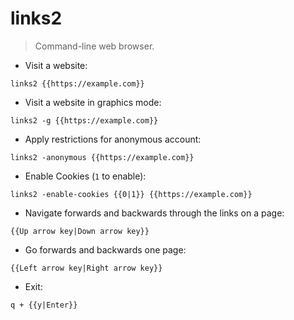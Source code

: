 # links2

> Command-line web browser.

- Visit a website:

`links2 {{https://example.com}}`

- Visit a website in graphics mode:

`links2 -g {{https://example.com}}`

- Apply restrictions for anonymous account:

`links2 -anonymous {{https://example.com}}`

- Enable Cookies (`1` to enable):

`links2 -enable-cookies {{0|1}} {{https://example.com}}`

- Navigate forwards and backwards through the links on a page:

`{{Up arrow key|Down arrow key}}`

- Go forwards and backwards one page:

`{{Left arrow key|Right arrow key}}`

- Exit:

`q + {{y|Enter}}`
